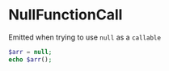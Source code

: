 # NullFunctionCall

Emitted when trying to use `null` as a `callable`

```php
$arr = null;
echo $arr();
```
